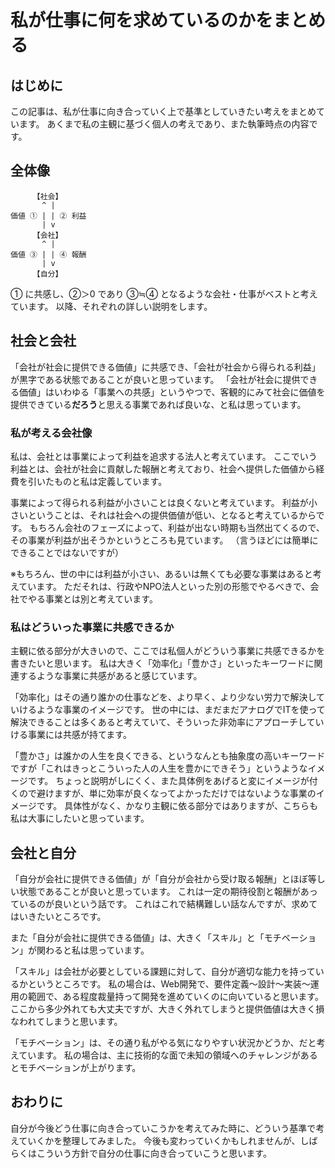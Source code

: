 # 私が仕事に何を求めているのかをまとめる


## はじめに

この記事は、私が仕事に向き合っていく上で基準としていきたい考えをまとめています。
あくまで私の主観に基づく個人の考えであり、また執筆時点の内容です。


## 全体像

```text
     【社会】
       ^ |
価値 ① | | ② 利益
       | v
     【会社】
       ^ |
価値 ③ | | ④ 報酬
       | v
     【自分】
```

① に共感し、②＞0 であり ③≒④ となるような会社・仕事がベストと考えています。
以降、それぞれの詳しい説明をします。


## 社会と会社

「会社が社会に提供できる価値」に共感でき、「会社が社会から得られる利益」が黒字である状態であることが良いと思っています。
「会社が社会に提供できる価値」はいわゆる「事業への共感」というやつで、客観的にみて社会に価値を提供できている**だろう**と思える事業であれば良いな、と私は思っています。


### 私が考える会社像

私は、会社とは事業によって利益を追求する法人と考えています。
ここでいう利益とは、会社が社会に貢献した報酬と考えており、社会へ提供した価値から経費を引いたものと私は定義しています。

事業によって得られる利益が小さいことは良くないと考えています。
利益が小さいということは、それは社会への提供価値が低い、となると考えているからです。
もちろん会社のフェーズによって、利益が出ない時期も当然出てくるので、その事業が利益が出そうかというところも見ています。
（言うほどには簡単にできることではないですが）

※もちろん、世の中には利益が小さい、あるいは無くても必要な事業はあると考えています。
ただそれは、行政やNPO法人といった別の形態でやるべきで、会社でやる事業とは別と考えています。


### 私はどういった事業に共感できるか

主観に依る部分が大きいので、ここでは私個人がどういう事業に共感できるかを書きたいと思います。
私は大きく「効率化」「豊かさ」といったキーワードに関連するような事業に共感があると感じています。

「効率化」はその通り誰かの仕事などを、より早く、より少ない労力で解決していけるような事業のイメージです。
世の中には、まだまだアナログでITを使って解決できることは多くあると考えていて、そういった非効率にアプローチしていける事業には共感が持てます。

「豊かさ」は誰かの人生を良くできる、というなんとも抽象度の高いキーワードですが「これはきっとこういった人の人生を豊かにできそう」というようなイメージです。
ちょっと説明がしにくく、また具体例をあげると変にイメージが付くので避けますが、単に効率が良くなってよかっただけではないような事業のイメージです。
具体性がなく、かなり主観に依る部分ではありますが、こちらも私は大事にしたいと思っています。


## 会社と自分

「自分が会社に提供できる価値」が「自分が会社から受け取る報酬」とほぼ等しい状態であることが良いと思っています。
これは一定の期待役割と報酬があっているのが良いという話です。
これはこれで結構難しい話なんですが、求めてはいきたいところです。

また「自分が会社に提供できる価値」は、大きく「スキル」と「モチベーション」が関わると私は思っています。

「スキル」は会社が必要としている課題に対して、自分が適切な能力を持っているかというところです。
私の場合は、Web開発で、要件定義〜設計〜実装〜運用の範囲で、ある程度裁量持って開発を進めていくのに向いていると思います。
ここから多少外れても大丈夫ですが、大きく外れてしまうと提供価値は大きく損なわれてしまうと思います。

「モチベーション」は、その通り私がやる気になりやすい状況かどうか、だと考えています。
私の場合は、主に技術的な面で未知の領域へのチャレンジがあるとモチベーションが上がります。


## おわりに

自分が今後どう仕事に向き合っていこうかを考えてみた時に、どういう基準で考えていくかを整理してみました。
今後も変わっていくかもしれませんが、しばらくはこういう方針で自分の仕事に向き合っていこうと思います。
